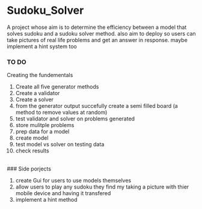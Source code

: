 # Sudoku_Solver
A project whose aim is to determine the efficiency between a model that solves sudoku and a sudoku solver method. also aim to deploy so users can take pictures of real life problems and get an answer in response. maybe implement a hint system too
<br>
### TO DO

Creating the fundementals
1. Create all five generator methods
2. Create a validator
3. Create a solver
4. from the generator output succefully create a semi filled board (a method to remove values at random)
5. test validator and solver on problems generated
6. store mulitple problems
7. prep data for a model
8. create model
9. test model vs solver on testing data
10. check results

<br>
### Side porjects

1. create Gui for users to use models themselves
2. allow users to play any sudoku they find my taking a picture with thier mobile device and having it transfered
3. implement a hint method
